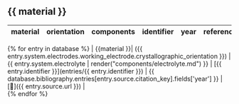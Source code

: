 
## {{ material }}

| material | orientation | components | identifier | year | reference |
| -------- | ----------- | ---------- | ---------- | ---- | --------- |
{% for entry in database %}
| {{material }}| ({{ entry.system.electrodes.working_electrode.crystallographic_orientation }}) | {{ entry.system.electrolyte | render("components/electrolyte.md") }} | [{{ entry.identifier }}](entries/{{ entry.identifier }}) | {{ database.bibliography.entries[entry.source.citation_key].fields['year'] }} | [:link:]({{ entry.source.url }}) |  
{% endfor %}
  
